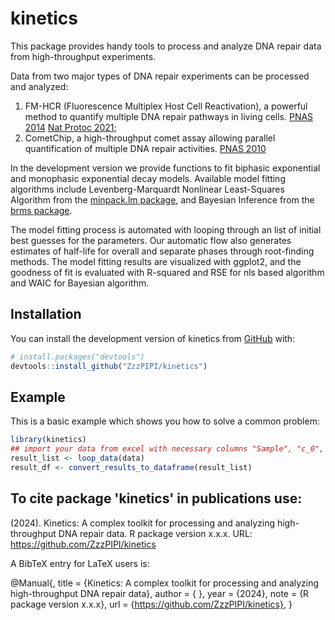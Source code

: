 
# kinetics

<!-- badges: start -->
<!-- badges: end -->

This package provides handy tools to process and analyze DNA repair data from high-throughput experiments.

Data from two major types of DNA repair experiments can be processed and analyzed: 
1. FM-HCR (Fluorescence Multiplex Host Cell Reactivation), a powerful method to quantify multiple DNA repair pathways in living cells. [PNAS 2014](https://doi.org/10.1073/pnas.1401182111) [Nat Protoc 2021](https://doi.org/10.1038/s41596-021-00577-3); 
2. CometChip, a high-throughput comet assay allowing parallel quantification of multiple DNA repair activities. [PNAS 2010](https://doi.org/10.1073/pnas.1004056107)

In the development version we provide functions to fit biphasic exponential and monophasic exponential decay models. Available model fitting algorithms include Levenberg-Marquardt Nonlinear Least-Squares Algorithm from the [minpack.lm package](hhttps://CRAN.R-project.org/package=minpack.lm ), and Bayesian Inference from the [brms package](https://github.com/paul-buerkner/brms/). 

The model fitting process is automated with looping through an list of initial best guesses for the parameters. Our automatic flow also generates estimates of half-life for overall and separate phases through root-finding methods. The model fitting results are visualized with ggplot2, and the goodness of fit is evaluated with R-squared and RSE for nls based algorithm and WAIC for Bayesian algorithm. 

## Installation

You can install the development version of kinetics from [GitHub](https://github.com/) with:

``` r
# install.packages("devtools")
devtools::install_github("ZzzPIPI/kinetics")
```

## Example

This is a basic example which shows you how to solve a common problem:

``` r
library(kinetics)
## import your data from excel with necessary columns "Sample", "c_0", "c_15", "c_30", "c_60", "c_120"
result_list <- loop_data(data)
result_df <- convert_results_to_dataframe(result_list)
```

## To cite package 'kinetics' in publications use:

   (2024). Kinetics: A complex toolkit for processing and analyzing high-throughput DNA repair data. R package version x.x.x. URL: https://github.com/ZzzPIPI/kinetics

A BibTeX entry for LaTeX users is:

  @Manual{,
    title = {Kinetics: A complex toolkit for processing and analyzing high-throughput DNA repair data},
    author = { },
    year = {2024},
    note = {R package version x.x.x},
    url = {https://github.com/ZzzPIPI/kinetics},
  }
